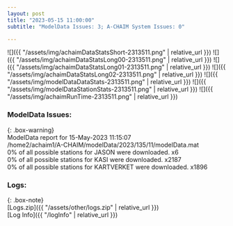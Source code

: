 ```yaml
---
layout: post
title: "2023-05-15 11:00:00"
subtitle: "ModelData Issues: 3; A-CHAIM System Issues: 0"

---
```


![]({{ "/assets/img/achaimDataStatsShort-2313511.png" | relative_url }})
![]({{ "/assets/img/achaimDataStatsLong00-2313511.png" | relative_url }})
![]({{ "/assets/img/achaimDataStatsLong01-2313511.png" | relative_url }})
![]({{ "/assets/img/achaimDataStatsLong02-2313511.png" | relative_url }})
![]({{ "/assets/img/modelDataDataStats-2313511.png" | relative_url }})
![]({{ "/assets/img/modelDataStationStats-2313511.png" | relative_url }})
![]({{ "/assets/img/achaimRunTime-2313511.png" | relative_url }})


### ModelData Issues:  
  
{: .box-warning}  
 ModelData report for 15-May-2023 11:15:07   
 /home2/achaim1/A-CHAIM/modelData/2023/135/11/modelData.mat   
 0% of all possible stations for JASON were downloaded. x6   
 0% of all possible stations for KASI were downloaded. x2187   
 0% of all possible stations for KARTVERKET were downloaded. x1896   
  


### Logs:  
  
{: .box-note}  
[Logs.zip]({{ "/assets/other/logs.zip" | relative_url }})  
[Log Info]({{ "/logInfo" | relative_url }})  
